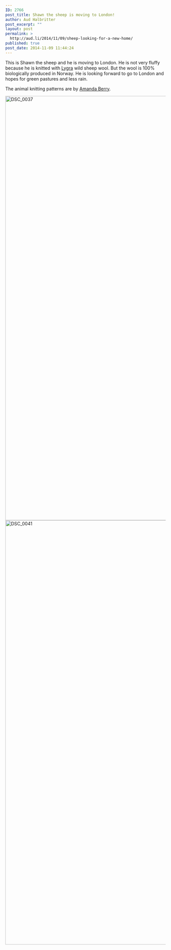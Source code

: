 ```yaml
---
ID: 2766
post_title: Shawn the sheep is moving to London!
author: Aud Halbritter
post_excerpt: ""
layout: post
permalink: >
  http://aud.li/2014/11/09/sheep-looking-for-a-new-home/
published: true
post_date: 2014-11-09 11:44:24
---
```

This is Shawn the sheep and he is moving to London. He is not very fluffy because he is knitted with <a href="http://www.muho.no/lyngheisenteret">Lygra</a> wild sheep wool. But the wool is 100% biologically produced in Norway. He is looking forward to go to London and hopes for green pastures and less rain.

The animal knitting patterns are by <a href="http://fluffandfuzz.weebly.com/">Amanda Berry</a>.

<a href="http://aud.li/wp-content/uploads/2014/11/DSC_0037.jpg"><img class="alignnone size-full wp-image-2767" src="http://aud.li/wp-content/uploads/2014/11/DSC_0037.jpg" alt="DSC_0037" width="2000" height="1330" /></a> <a href="http://aud.li/wp-content/uploads/2014/11/DSC_0041.jpg"><img class="alignnone size-full wp-image-2768" src="http://aud.li/wp-content/uploads/2014/11/DSC_0041.jpg" alt="DSC_0041" width="2000" height="1330" /></a>
